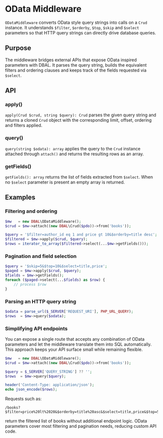 # OData Middleware

`ODataMiddleware` converts OData style query strings into calls on a `Crud` instance. It understands `$filter`, `$orderby`, `$top`, `$skip` and `$select` parameters so that HTTP query strings can directly drive database queries.

## Purpose

The middleware bridges external APIs that expose OData inspired parameters with DBAL. It parses the query string, builds the equivalent filters and ordering clauses and keeps track of the fields requested via `$select`.

## API

### apply()

`apply(Crud $crud, string $query): Crud` parses the given query string and returns a cloned `Crud` object with the corresponding limit, offset, ordering and filters applied.

### query()

`query(string $odata): array` applies the query to the `Crud` instance attached through `attach()` and returns the resulting rows as an array.

### getFields()

`getFields(): array` returns the list of fields extracted from `$select`. When no `$select` parameter is present an empty array is returned.

## Examples

### Filtering and ordering
```php
$mw   = new DBAL\ODataMiddleware();
$crud = $mw->attach((new DBAL\Crud($pdo))->from('books'));

$query = '$filter=author_id eq 1 and price gt 10&$orderby=title desc';
$filtered = $mw->apply($crud, $query);
$rows = iterator_to_array($filtered->select(...$mw->getFields()));
```

### Pagination and field selection
```php
$query = '$skip=5&$top=10&$select=title,price';
$paged = $mw->apply($crud, $query);
$fields = $mw->getFields();
foreach ($paged->select(...$fields) as $row) {
    // process $row
}
```

### Parsing an HTTP query string
```php
$odata = parse_url($_SERVER['REQUEST_URI'], PHP_URL_QUERY);
$rows  = $mw->query($odata);
```

### Simplifying API endpoints

You can expose a single route that accepts any combination of OData parameters
and let the middleware translate them into SQL automatically. This approach keeps
your API surface small while remaining flexible.

```php
$mw   = new DBAL\ODataMiddleware();
$crud = $mw->attach((new DBAL\Crud($pdo))->from('books'));

$query = $_SERVER['QUERY_STRING'] ?? '';
$rows  = $mw->query($query);

header('Content-Type: application/json');
echo json_encode($rows);
```

Requests such as:

```
/books?$filter=price%20lt%2020&$orderby=title%20asc&$select=title,price&$top=5
```

return the filtered list of books without additional endpoint logic. OData
parameters cover most filtering and pagination needs, reducing custom API code.
